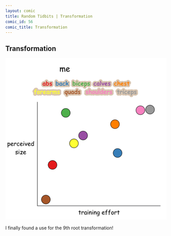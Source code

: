 ```yaml
---
layout: comic
title: Random Tidbits | Transformation
comic_id: 56
comic_title: Transformation
---
```


## Transformation

<img id="img56" class="img-fluid" src="/assets/images/56.gif">

I finally found a use for the 9th root transformation!
